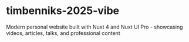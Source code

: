 # timbenniks-2025-vibe
Modern personal website built with Nuxt 4 and Nuxt UI Pro - showcasing videos, articles, talks, and professional content
